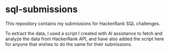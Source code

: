 # sql-submissions
This repository contains my submissions for HackerRank SQL challenges.

To extract the data, I used a script I created with AI assistance to fetch and analyze the data from HackerRank API, and have also added the script here for anyone that wishes to do the same for their submissions. 
